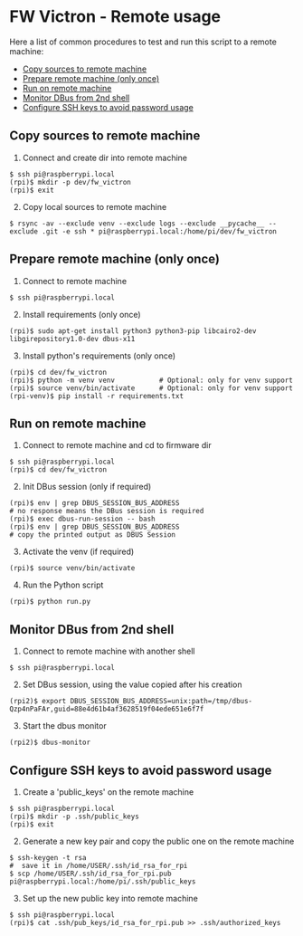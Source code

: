 # FW Victron - Remote usage

Here a list of common procedures to test and run this script to a remote
machine:

* [Copy sources to remote machine](#copy-sources-to-remote-machine)
* [Prepare remote machine (only once)](#prepare-remote-machine-only-once)
* [Run on remote machine](#run-on-remote-machine)
* [Monitor DBus from 2nd shell](#monitor-dbus-from-2nd-shell)
* [Configure SSH keys to avoid password usage](#configure-ssh-keys-to-avoid-password-usage)

## Copy sources to remote machine

1. Connect and create dir into remote machine

  ```shell
  $ ssh pi@raspberrypi.local
  (rpi)$ mkdir -p dev/fw_victron
  (rpi)$ exit
  ```

2. Copy local sources to remote machine

  ```shell
  $ rsync -av --exclude venv --exclude logs --exclude __pycache__ --exclude .git -e ssh * pi@raspberrypi.local:/home/pi/dev/fw_victron
  ```

## Prepare remote machine (only once)

1. Connect to remote machine

  ```shell
  $ ssh pi@raspberrypi.local
  ```

2. Install requirements (only once)

  ```shell
  (rpi)$ sudo apt-get install python3 python3-pip libcairo2-dev libgirepository1.0-dev dbus-x11
  ```

3. Install python's requirements (only once)

  ```shell
  (rpi)$ cd dev/fw_victron
  (rpi)$ python -m venv venv           # Optional: only for venv support
  (rpi)$ source venv/bin/activate      # Optional: only for venv support
  (rpi-venv)$ pip install -r requirements.txt
  ```

## Run on remote machine

1. Connect to remote machine and cd to firmware dir

  ```shell
  $ ssh pi@raspberrypi.local
  (rpi)$ cd dev/fw_victron
  ```

2. Init DBus session (only if required)

  ```shell
  (rpi)$ env | grep DBUS_SESSION_BUS_ADDRESS
  # no response means the DBus session is required
  (rpi)$ exec dbus-run-session -- bash
  (rpi)$ env | grep DBUS_SESSION_BUS_ADDRESS
  # copy the printed output as DBUS Session
  ```

3. Activate the venv (if required)

  ```shell
  (rpi)$ source venv/bin/activate
  ```

4. Run the Python script

  ```shell
  (rpi)$ python run.py
  ```

## Monitor DBus from 2nd shell

1. Connect to remote machine with another shell

  ```shell
  $ ssh pi@raspberrypi.local
  ```

2. Set DBus session, using the value copied after his creation

  ```shell
  (rpi2)$ export DBUS_SESSION_BUS_ADDRESS=unix:path=/tmp/dbus-Qzp4nPaFAr,guid=88e4d61b4af3628519f04ede651e6f7f
  ```

3. Start the dbus monitor

  ```shell
  (rpi2)$ dbus-monitor
  ```

## Configure SSH keys to avoid password usage

1. Create a 'public_keys' on the remote machine

  ```shell
  $ ssh pi@raspberrypi.local
  (rpi)$ mkdir -p .ssh/public_keys
  (rpi)$ exit
  ```

2. Generate a new key pair and copy the public one on the remote machine

  ```shell
  $ ssh-keygen -t rsa
  #  save it in /home/USER/.ssh/id_rsa_for_rpi
  $ scp /home/USER/.ssh/id_rsa_for_rpi.pub pi@raspberrypi.local:/home/pi/.ssh/public_keys
  ```

3. Set up the new public key into remote machine

  ```shell
  $ ssh pi@raspberrypi.local
  (rpi)$ cat .ssh/pub_keys/id_rsa_for_rpi.pub >> .ssh/authorized_keys
  ```
